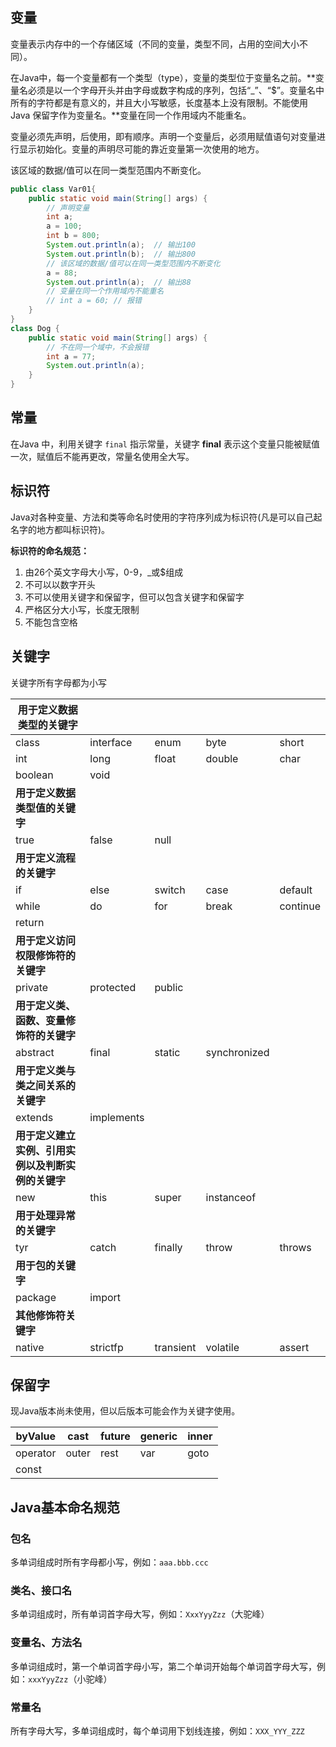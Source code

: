

## 变量

变量表示内存中的一个存储区域（不同的变量，类型不同，占用的空间大小不同）。

在Java中，每一个变量都有一个类型（type），变量的类型位于变量名之前。**变量名必须是以一个字母开头并由字母或数字构成的序列，包括“\_”、“\$”。变量名中所有的字符都是有意义的，并且大小写敏感，长度基本上没有限制。不能使用 Java 保留字作为变量名。**变量在同一个作用域内不能重名。

变量必须先声明，后使用，即有顺序。声明一个变量后，必须用赋值语句对变量进行显示初始化。变量的声明尽可能的靠近变量第一次使用的地方。

该区域的数据/值可以在同一类型范围内不断变化。

```java
public class Var01{
    public static void main(String[] args) {
        // 声明变量
        int a;
        a = 100;
        int b = 800;
        System.out.println(a);  // 输出100
        System.out.println(b);  // 输出800
        // 该区域的数据/值可以在同一类型范围内不断变化
        a = 88;
        System.out.println(a);  // 输出88
        // 变量在同一个作用域内不能重名
        // int a = 60; // 报错
    }
}
class Dog {
    public static void main(String[] args) {
        // 不在同一个域中，不会报错
        int a = 77;
        System.out.println(a);
    }
}
```


## 常量

在Java 中，利用关键字 `final` 指示常量，关键字 **final** 表示这个变量只能被赋值一次，赋值后不能再更改，常量名使用全大写。



## 标识符

Java对各种变量、方法和类等命名时使用的字符序列成为标识符(凡是可以自己起名字的地方都叫标识符)。

**标识符的命名规范：**

1. 由26个英文字母大小写，0-9，\_或\$组成
2. 不可以以数字开头
3. 不可以使用关键字和保留字，但可以包含关键字和保留字
4. 严格区分大小写，长度无限制
5. 不能包含空格



## 关键字

关键字所有字母都为小写

| **用于定义数据类型的关键字**                       |            |           |              |          |
| -------------------------------------------------- | ---------- | --------- | ------------ | -------- |
| class                                              | interface  | enum      | byte         | short    |
| int                                                | long       | float     | double       | char     |
| boolean                                            | void       |           |              |          |
| **用于定义数据类型值的关键字**                     |            |           |              |          |
| true                                               | false      | null      |              |          |
| **用于定义流程的关键字**                           |            |           |              |          |
| if                                                 | else       | switch    | case         | default  |
| while                                              | do         | for       | break        | continue |
| return                                             |            |           |              |          |
| **用于定义访问权限修饰符的关键字**                 |            |           |              |          |
| private                                            | protected  | public    |              |          |
| **用于定义类、函数、变量修饰符的关键字**           |            |           |              |          |
| abstract                                           | final      | static    | synchronized |          |
| **用于定义类与类之间关系的关键字**                 |            |           |              |          |
| extends                                            | implements |           |              |          |
| **用于定义建立实例、引用实例以及判断实例的关键字** |            |           |              |          |
| new                                                | this       | super     | instanceof   |          |
| **用于处理异常的关键字**                           |            |           |              |          |
| tyr                                                | catch      | finally   | throw        | throws   |
| **用于包的关键字**                                 |            |           |              |          |
| package                                            | import     |           |              |          |
| **其他修饰符关键字**                               |            |           |              |          |
| native                                             | strictfp   | transient | volatile     | assert   |



## 保留字

现Java版本尚未使用，但以后版本可能会作为关键字使用。

| byValue  | cast  | future | generic | inner |
| -------- | ----- | ------ | ------- | ----- |
| operator | outer | rest   | var     | goto  |
| const    |       |        |         |       |



## Java基本命名规范

### 包名

多单词组成时所有字母都小写，例如：`aaa.bbb.ccc`



### 类名、接口名

多单词组成时，所有单词首字母大写，例如：`XxxYyyZzz`（大驼峰）



### 变量名、方法名

多单词组成时，第一个单词首字母小写，第二个单词开始每个单词首字母大写，例如：`xxxYyyZzz`（小驼峰）



### 常量名

所有字母大写，多单词组成时，每个单词用下划线连接，例如：`XXX_YYY_ZZZ`

